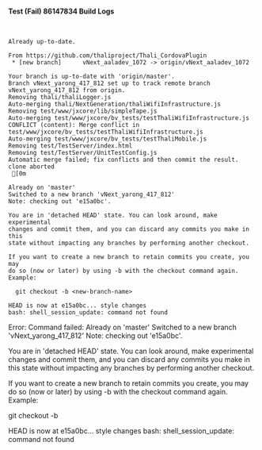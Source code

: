 #### Test (Fail) 86147834 Build Logs


```


```

```
Already up-to-date.

From https://github.com/thaliproject/Thali_CordovaPlugin
 * [new branch]      vNext_aaladev_1072 -> origin/vNext_aaladev_1072

```

```
Your branch is up-to-date with 'origin/master'.
Branch vNext_yarong_417_812 set up to track remote branch vNext_yarong_417_812 from origin.
Removing thali/thaliLogger.js
Auto-merging thali/NextGeneration/thaliWifiInfrastructure.js
Removing test/www/jxcore/lib/simpleTape.js
Auto-merging test/www/jxcore/bv_tests/testThaliWifiInfrastructure.js
CONFLICT (content): Merge conflict in test/www/jxcore/bv_tests/testThaliWifiInfrastructure.js
Auto-merging test/www/jxcore/bv_tests/testThaliMobile.js
Removing test/TestServer/index.html
Removing test/TestServer/UnitTestConfig.js
Automatic merge failed; fix conflicts and then commit the result.
clone aborted
 [0m

Already on 'master'
Switched to a new branch 'vNext_yarong_417_812'
Note: checking out 'e15a0bc'.

You are in 'detached HEAD' state. You can look around, make experimental
changes and commit them, and you can discard any commits you make in this
state without impacting any branches by performing another checkout.

If you want to create a new branch to retain commits you create, you may
do so (now or later) by using -b with the checkout command again. Example:

  git checkout -b <new-branch-name>

HEAD is now at e15a0bc... style changes
bash: shell_session_update: command not found

```

Error: Command failed: Already on 'master'
Switched to a new branch 'vNext_yarong_417_812'
Note: checking out 'e15a0bc'.

You are in 'detached HEAD' state. You can look around, make experimental
changes and commit them, and you can discard any commits you make in this
state without impacting any branches by performing another checkout.

If you want to create a new branch to retain commits you create, you may
do so (now or later) by using -b with the checkout command again. Example:

  git checkout -b <new-branch-name>

HEAD is now at e15a0bc... style changes
bash: shell_session_update: command not found
